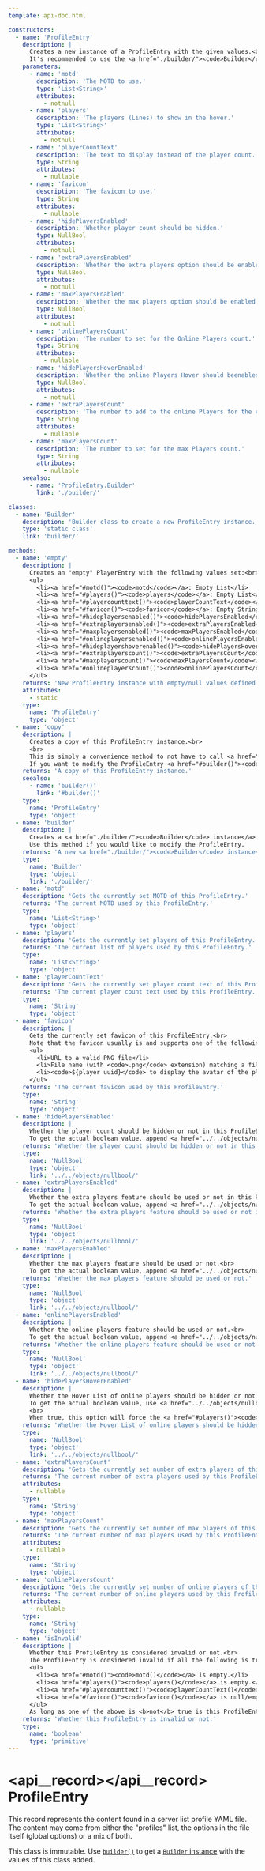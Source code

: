 ```yaml
---
template: api-doc.html

constructors:
  - name: 'ProfileEntry'
    description: |
      Creates a new instance of a ProfileEntry with the given values.<br>
      It's recommended to use the <a href="./builder/"><code>Builder</code> class</a> for a more convenient configuration of the Settings.
    parameters:
      - name: 'motd'
        description: 'The MOTD to use.'
        type: 'List<String>'
        attributes:
          - notnull
      - name: 'players'
        description: 'The players (Lines) to show in the hover.'
        type: 'List<String>'
        attributes:
          - notnull
      - name: 'playerCountText'
        description: 'The text to display instead of the player count.'
        type: String
        attributes:
          - nullable
      - name: 'favicon'
        description: 'The favicon to use.'
        type: String
        attributes:
          - nullable
      - name: 'hidePlayersEnabled'
        description: 'Whether player count should be hidden.'
        type: NullBool
        attributes:
          - notnull
      - name: 'extraPlayersEnabled'
        description: 'Whether the extra players option should be enabled.'
        type: NullBool
        attributes:
          - notnull
      - name: 'maxPlayersEnabled'
        description: 'Whether the max players option should be enabled.'
        type: NullBool
        attributes:
          - notnull
      - name: 'onlinePlayersCount'
        description: 'The number to set for the Online Players count.'
        type: String
        attributes:
          - nullable
      - name: 'hidePlayersHoverEnabled'
        description: 'Whether the online Players Hover should beenabled.'
        type: NullBool
        attributes:
          - notnull
      - name: 'extraPlayersCount'
        description: 'The number to add to the online Players for the extra Players.'
        type: String
        attributes:
          - nullable
      - name: 'maxPlayersCount'
        description: 'The number to set for the max Players count.'
        type: String
        attributes:
          - nullable
    seealso:
      - name: 'ProfileEntry.Builder'
        link: './builder/'

classes:
  - name: 'Builder'
    description: 'Builder class to create a new ProfileEntry instance.'
    type: 'static class'
    link: 'builder/'

methods:
  - name: 'empty'
    description: |
      Creates an "empty" PlayerEntry with the following values set:<br>
      <ul>
        <li><a href="#motd()"><code>motd</code></a>: Empty List</li>
        <li><a href="#players()"><code>players</code></a>: Empty List</li>
        <li><a href="#playercounttext()"><code>playerCountText</code></a>: Empty String</li>
        <li><a href="#favicon()"><code>favicon</code></a>: Empty String</li>
        <li><a href="#hideplayersenabled()"><code>hidePlayersEnabled</code></a>: <a href="../../objects/nullbool/#not_set"><code>NullBool.NOT_SET</code></a></li>
        <li><a href="#extraplayersenabled()"><code>extraPlayersEnabled</code></a>: <a href="../../objects/nullbool/#not_set"><code>NullBool.NOT_SET</code></a></li>
        <li><a href="#maxplayersenabled()"><code>maxPlayersEnabled</code></a>: <a href="../../objects/nullbool/#not_set"><code>NullBoo.NOT_SET</code></a></li>
        <li><a href="#onlineplayersenabled()"><code>onlinePlayersEnabled</code></a>: <a href="../../objects/nullbool/#not_set"><code>NullBoo.NOT_SET</code></a></li>
        <li><a href="#hideplayershoverenabled()"><code>hidePlayersHoverEnabled</code></a>: <a href="../../objects/nullbool/#not_set"><code>NullBoo.NOT_SET</code></a></li>
        <li><a href="#extraplayerscount()"><code>extraPlayersCount</code></a>: <code>null</code></li>
        <li><a href="#maxplayerscount()"><code>maxPlayersCount</code></a>: <code>null</code></li>
        <li><a href="#onlineplayerscount()"><code>onlinePlayersCount</code></a>: <code>null</code></li>
      </ul>
    returns: 'New ProfileEntry instance with empty/null values defined'
    attributes:
      - static
    type:
      name: 'ProfileEntry'
      type: 'object'
  - name: 'copy'
    description: |
      Creates a copy of this ProfileEntry instance.<br>
      <br>
      This is simply a convenience method to not have to call <a href="#builder()"><code>builder()</code></a><code>.</code><a href="./builder/#build()"><code>build()</code></a>.<br>
      If you want to modify the ProfileEntry <a href="#builder()"><code>builder()</code></a> is preferred.
    returns: 'A copy of this ProfileEntry instance.'
    seealso:
      - name: 'builder()'
        link: '#builder()'
    type:
      name: 'ProfileEntry'
      type: 'object'
  - name: 'builder'
    description: |
      Creates a <a href="./builder/"><code>Builder</code> instance</a> with the values from this ProfileEntry set.<br>
      Use this method if you would like to modify the ProfileEntry.
    returns: 'A new <a href="./builder/"><code>Builder</code> instance</a> with the values of this ProfileEntry set.'
    type:
      name: 'Builder'
      type: 'object'
      link: './builder/'
  - name: 'motd'
    description: 'Gets the currently set MOTD of this ProfileEntry.'
    returns: 'The current MOTD used by this ProfileEntry.'
    type:
      name: 'List<String>'
      type: 'object'
  - name: 'players'
    description: 'Gets the currently set players of this ProfileEntry.'
    returns: 'The current list of players used by this ProfileEntry.'
    type:
      name: 'List<String>'
      type: 'object'
  - name: 'playerCountText'
    description: 'Gets the currently set player count text of this ProfileEntry.'
    returns: 'The current player count text used by this ProfileEntry.'
    type:
      name: 'String'
      type: 'object'
  - name: 'favicon'
    description: |
      Gets the currently set favicon of this ProfileEntry.<br>
      Note that the favicon usually is and supports one of the following options:
      <ul>
        <li>URL to a valid PNG file</li>
        <li>File name (with <code>.png</code> extension) matching a file saved in the favicons folder of AdvancedServerList</li>
        <li><code>${player uuid}</code> to display the avatar of the player</li>
      </ul>
    returns: 'The current favicon used by this ProfileEntry.'
    type:
      name: 'String'
      type: 'object'
  - name: 'hidePlayersEnabled'
    description: |
      Whether the player count should be hidden or not in this ProfileEntry.<br>
      To get the actual boolean value, append <a href="../../objects/nullbool/#getordefault(boolean)"><code>getOrDefault(boolean)</code></a>.
    returns: 'Whether the player count should be hidden or not in this ProfileEntry.'
    type:
      name: 'NullBool'
      type: 'object'
      link: '../../objects/nullbool/'
  - name: 'extraPlayersEnabled'
    description: |
      Whether the extra players feature should be used or not in this ProfileEntry.<br>
      To get the actual boolean value, append <a href="../../objects/nullbool/#getordefault(boolean)"><code>getOrDefault(boolean)</code></a>.
    returns: 'Whether the extra players feature should be used or not in this ProfileEntry.'
    type:
      name: 'NullBool'
      type: 'object'
      link: '../../objects/nullbool/'
  - name: 'maxPlayersEnabled'
    description: |
      Whether the max players feature should be used or not.<br>
      To get the actual boolean value, append <a href="../../objects/nullbool/#getordefault(boolean)"><code>getOrDefault(boolean)</code></a>.
    returns: 'Whether the max players feature should be used or not.'
    type:
      name: 'NullBool'
      type: 'object'
      link: '../../objects/nullbool/'
  - name: 'onlinePlayersEnabled'
    description: |
      Whether the online players feature should be used or not.<br>
      To get the actual boolean value, append <a href="../../objects/nullbool/#getordefault(boolean)"><code>getOrDefault(boolean)</code></a>.
    returns: 'Whether the online players feature should be used or not.'
    type:
      name: 'NullBool'
      type: 'object'
      link: '../../objects/nullbool/'
  - name: 'hidePlayersHoverEnabled'
    description: |
      Whether the Hover List of online players should be hidden or not.<br>
      To get the actual boolean value, use <a href="../../objects/nullbool/#getordefault()"><code>getOrDefault(boolean)</code></a> of the returned <a href="../../objects/nullbool"><code>NullBool</code></a>.<br>
      <br>
      When true, this option will force the <a href="#players()"><code>players()</code></a> list to be ignored.
    returns: 'Whether the Hover List of online players should be hidden or not.'
    type:
      name: 'NullBool'
      type: 'object'
      link: '../../objects/nullbool/'
  - name: 'extraPlayersCount'
    description: 'Gets the currently set number of extra players of this ProfileEntry.'
    returns: 'The current number of extra players used by this ProfileEntry.'
    attributes:
      - nullable
    type:
      name: 'String'
      type: 'object'
  - name: 'maxPlayersCount'
    description: 'Gets the currently set number of max players of this ProfileEntry.'
    returns: 'The current number of max players used by this ProfileEntry.'
    attributes:
      - nullable
    type:
      name: 'String'
      type: 'object'
  - name: 'onlinePlayersCount'
    description: 'Gets the currently set number of online players of this ProfileEntry.'
    returns: 'The current number of online players used by this ProfileEntry.'
    attributes:
      - nullable
    type:
      name: 'String'
      type: 'object'
  - name: 'isInvalid'
    description: |
      Whether this ProfileEntry is considered invalid or not.<br>
      The ProfileEntry is considered invalid if all the following is true:
      <ul>
        <li><a href="#motd()"><code>motd()</code></a> is empty.</li>
        <li><a href="#players()"><code>players()</code></a> is empty.</li>
        <li><a href="#playercounttext()"><code>playerCountText()</code></a> is null/empty <b>and</b> <a href="#hideplayersenabled()"><code>hidePlayersEnabled()</code></a> is <code>false</code>.</li>
        <li><a href="#favicon()"><code>favicon()</code></a> is null/empty.</li>
      </ul>
      As long as one of the above is <b>not</b> true is this ProfileEntry considered valid and <code>false</code> will be returned.
    returns: 'Whether this ProfileEntry is invalid or not.'
    type:
      name: 'boolean'
      type: 'primitive'
---
```


# <api__record></api__record> ProfileEntry

This record represents the content found in a server list profile YAML file.  
The content may come from either the "profiles" list, the options in the file itself (global options) or a mix of both.

This class is immutable. Use [`builder()`](#builder()) to get a [`Builder` instance](builder.md) with the values of this class added.
